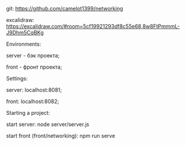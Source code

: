 git: https://github.com/camelot1399/networking

excalidraw: https://excalidraw.com/#room=5cf19921293df8c55e68,8w8FtPmmmL-J9Dhm5CqBKg


Environments: 

server - бэк проекта;

front - фронт проекта;


Settings:

server: localhost:8081;

front: localhost:8082;


Starting a project:

start server: node server/server.js

start front (front/networking): npm run serve